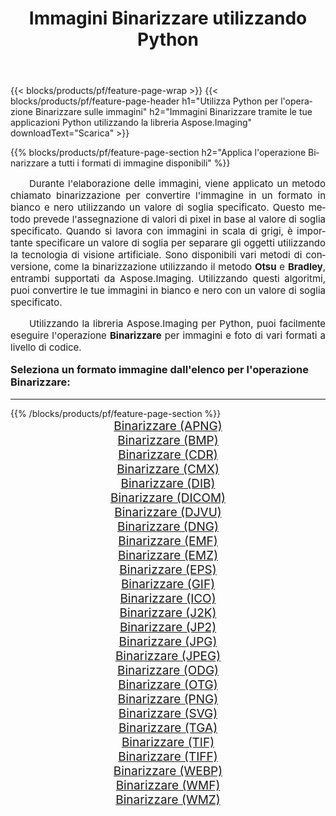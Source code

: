 ﻿---
title: Immagini Binarizzare utilizzando Python 
weight: 3920
url: /it/python-net/binarize/ 
lang: it
langdirlevel: 2
locales: zh-hans,ja,it,ru,de,es,fr,nl,id,lt,pl,pt,vi,tr,ko,zh-hant,ar,hi,th,sv,cs,uk,he
description: Applicazione della libreria Aspose.Imaging alle immagini e alle foto di Binarizzare utilizzando le tue applicazioni Python e le API del server.
---

{{< blocks/products/pf/feature-page-wrap >}}
{{< blocks/products/pf/feature-page-header h1="Utilizza Python per l'operazione Binarizzare sulle immagini" h2="Immagini Binarizzare tramite le tue applicazioni Python utilizzando la libreria Aspose.Imaging" downloadText="Scarica" >}}


{{% blocks/products/pf/feature-page-section  h2="Applica l'operazione Binarizzare a tutti i formati di immagine disponibili" %}}
<p align="justify" style="text-indent:2em;font-size:15px;">
Durante l'elaborazione delle immagini, viene applicato un metodo chiamato binarizzazione per convertire l'immagine in un formato in bianco e nero utilizzando un valore di soglia specificato. Questo metodo prevede l'assegnazione di valori di pixel in base al valore di soglia specificato. Quando si lavora con immagini in scala di grigi, è importante specificare un valore di soglia per separare gli oggetti utilizzando la tecnologia di visione artificiale. Sono disponibili vari metodi di conversione, come la binarizzazione utilizzando il metodo <b>Otsu</b> e <b>Bradley</b>, entrambi supportati da Aspose.Imaging. Utilizzando questi algoritmi, puoi convertire le tue immagini in bianco e nero con un valore di soglia specificato.
</p>
<p align="justify" style="text-indent:2em;font-size:15px;">
Utilizzando la libreria Aspose.Imaging per Python, puoi facilmente eseguire l'operazione <b>Binarizzare</b> per immagini e foto di vari formati a livello di codice.
</p>
<h3 style="margin-top:16px;">
Seleziona un formato immagine dall'elenco per l'operazione Binarizzare:
</h3>
<hr/>
{{% /blocks/products/pf/feature-page-section %}}
<div class="container-fluid productfamilypage bg-gray">
    <div class="convertypes bg-gray agp-content section">
        <div class="container">
		<div class="row other-converters" style="gap: 10px;font-size: 19px;text-align:center;">
		    <div class='col-md-3 other-converter remove-lp remove-rp'><a href="/imaging/it/python-net/binarize/apng/" style="padding:15px;">Binarizzare (APNG)</a></div><div class='col-md-3 other-converter remove-lp remove-rp'><a href="/imaging/it/python-net/binarize/bmp/" style="padding:15px;">Binarizzare (BMP)</a></div><div class='col-md-3 other-converter remove-lp remove-rp'><a href="/imaging/it/python-net/binarize/cdr/" style="padding:15px;">Binarizzare (CDR)</a></div><div class='col-md-3 other-converter remove-lp remove-rp'><a href="/imaging/it/python-net/binarize/cmx/" style="padding:15px;">Binarizzare (CMX)</a></div><div class='col-md-3 other-converter remove-lp remove-rp'><a href="/imaging/it/python-net/binarize/dib/" style="padding:15px;">Binarizzare (DIB)</a></div><div class='col-md-3 other-converter remove-lp remove-rp'><a href="/imaging/it/python-net/binarize/dicom/" style="padding:15px;">Binarizzare (DICOM)</a></div><div class='col-md-3 other-converter remove-lp remove-rp'><a href="/imaging/it/python-net/binarize/djvu/" style="padding:15px;">Binarizzare (DJVU)</a></div><div class='col-md-3 other-converter remove-lp remove-rp'><a href="/imaging/it/python-net/binarize/dng/" style="padding:15px;">Binarizzare (DNG)</a></div><div class='col-md-3 other-converter remove-lp remove-rp'><a href="/imaging/it/python-net/binarize/emf/" style="padding:15px;">Binarizzare (EMF)</a></div><div class='col-md-3 other-converter remove-lp remove-rp'><a href="/imaging/it/python-net/binarize/emz/" style="padding:15px;">Binarizzare (EMZ)</a></div><div class='col-md-3 other-converter remove-lp remove-rp'><a href="/imaging/it/python-net/binarize/eps/" style="padding:15px;">Binarizzare (EPS)</a></div><div class='col-md-3 other-converter remove-lp remove-rp'><a href="/imaging/it/python-net/binarize/gif/" style="padding:15px;">Binarizzare (GIF)</a></div><div class='col-md-3 other-converter remove-lp remove-rp'><a href="/imaging/it/python-net/binarize/ico/" style="padding:15px;">Binarizzare (ICO)</a></div><div class='col-md-3 other-converter remove-lp remove-rp'><a href="/imaging/it/python-net/binarize/j2k/" style="padding:15px;">Binarizzare (J2K)</a></div><div class='col-md-3 other-converter remove-lp remove-rp'><a href="/imaging/it/python-net/binarize/jp2/" style="padding:15px;">Binarizzare (JP2)</a></div><div class='col-md-3 other-converter remove-lp remove-rp'><a href="/imaging/it/python-net/binarize/jpg/" style="padding:15px;">Binarizzare (JPG)</a></div><div class='col-md-3 other-converter remove-lp remove-rp'><a href="/imaging/it/python-net/binarize/jpeg/" style="padding:15px;">Binarizzare (JPEG)</a></div><div class='col-md-3 other-converter remove-lp remove-rp'><a href="/imaging/it/python-net/binarize/odg/" style="padding:15px;">Binarizzare (ODG)</a></div><div class='col-md-3 other-converter remove-lp remove-rp'><a href="/imaging/it/python-net/binarize/otg/" style="padding:15px;">Binarizzare (OTG)</a></div><div class='col-md-3 other-converter remove-lp remove-rp'><a href="/imaging/it/python-net/binarize/png/" style="padding:15px;">Binarizzare (PNG)</a></div><div class='col-md-3 other-converter remove-lp remove-rp'><a href="/imaging/it/python-net/binarize/svg/" style="padding:15px;">Binarizzare (SVG)</a></div><div class='col-md-3 other-converter remove-lp remove-rp'><a href="/imaging/it/python-net/binarize/tga/" style="padding:15px;">Binarizzare (TGA)</a></div><div class='col-md-3 other-converter remove-lp remove-rp'><a href="/imaging/it/python-net/binarize/tif/" style="padding:15px;">Binarizzare (TIF)</a></div><div class='col-md-3 other-converter remove-lp remove-rp'><a href="/imaging/it/python-net/binarize/tiff/" style="padding:15px;">Binarizzare (TIFF)</a></div><div class='col-md-3 other-converter remove-lp remove-rp'><a href="/imaging/it/python-net/binarize/webp/" style="padding:15px;">Binarizzare (WEBP)</a></div><div class='col-md-3 other-converter remove-lp remove-rp'><a href="/imaging/it/python-net/binarize/wmf/" style="padding:15px;">Binarizzare (WMF)</a></div><div class='col-md-3 other-converter remove-lp remove-rp'><a href="/imaging/it/python-net/binarize/wmz/" style="padding:15px;">Binarizzare (WMZ)</a></div>
                </div>
        </div>
    </div>
</div>
<br/>

